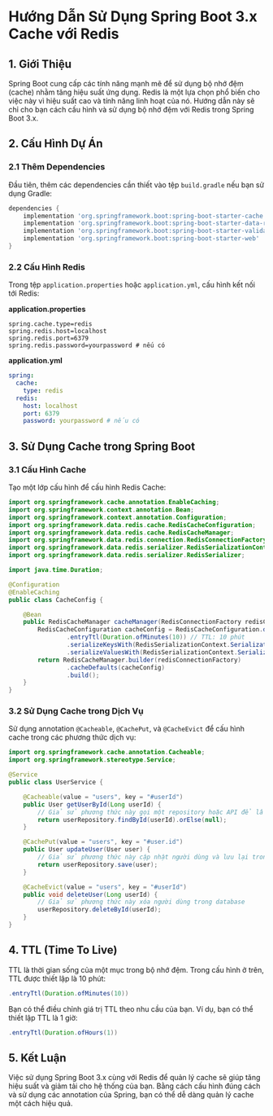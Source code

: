 # Hướng Dẫn Sử Dụng Spring Boot 3.x Cache với Redis

## 1. Giới Thiệu
Spring Boot cung cấp các tính năng mạnh mẽ để sử dụng bộ nhớ đệm (cache) nhằm tăng hiệu suất ứng dụng. Redis là một lựa chọn phổ biến cho việc này vì hiệu suất cao và tính năng linh hoạt của nó. Hướng dẫn này sẽ chỉ cho bạn cách cấu hình và sử dụng bộ nhớ đệm với Redis trong Spring Boot 3.x.

## 2. Cấu Hình Dự Án
### 2.1 Thêm Dependencies
Đầu tiên, thêm các dependencies cần thiết vào tệp `build.gradle` nếu bạn sử dụng Gradle:

```gradle
dependencies {
    implementation 'org.springframework.boot:spring-boot-starter-cache'
    implementation 'org.springframework.boot:spring-boot-starter-data-redis'
    implementation 'org.springframework.boot:spring-boot-starter-validation'
    implementation 'org.springframework.boot:spring-boot-starter-web'
}
```

### 2.2 Cấu Hình Redis
Trong tệp `application.properties` hoặc `application.yml`, cấu hình kết nối tới Redis:

**application.properties**
```properties
spring.cache.type=redis
spring.redis.host=localhost
spring.redis.port=6379
spring.redis.password=yourpassword # nếu có
```

**application.yml**
```yaml
spring:
  cache:
    type: redis
  redis:
    host: localhost
    port: 6379
    password: yourpassword # nếu có
```

## 3. Sử Dụng Cache trong Spring Boot

### 3.1 Cấu Hình Cache
Tạo một lớp cấu hình để cấu hình Redis Cache:

```java
import org.springframework.cache.annotation.EnableCaching;
import org.springframework.context.annotation.Bean;
import org.springframework.context.annotation.Configuration;
import org.springframework.data.redis.cache.RedisCacheConfiguration;
import org.springframework.data.redis.cache.RedisCacheManager;
import org.springframework.data.redis.connection.RedisConnectionFactory;
import org.springframework.data.redis.serializer.RedisSerializationContext;
import org.springframework.data.redis.serializer.RedisSerializer;

import java.time.Duration;

@Configuration
@EnableCaching
public class CacheConfig {

    @Bean
    public RedisCacheManager cacheManager(RedisConnectionFactory redisConnectionFactory) {
        RedisCacheConfiguration cacheConfig = RedisCacheConfiguration.defaultCacheConfig()
                .entryTtl(Duration.ofMinutes(10)) // TTL: 10 phút
                .serializeKeysWith(RedisSerializationContext.SerializationPair.fromSerializer(RedisSerializer.string()))
                .serializeValuesWith(RedisSerializationContext.SerializationPair.fromSerializer(RedisSerializer.json()));
        return RedisCacheManager.builder(redisConnectionFactory)
                .cacheDefaults(cacheConfig)
                .build();
    }
}
```

### 3.2 Sử Dụng Cache trong Dịch Vụ
Sử dụng annotation `@Cacheable`, `@CachePut`, và `@CacheEvict` để cấu hình cache trong các phương thức dịch vụ:

```java
import org.springframework.cache.annotation.Cacheable;
import org.springframework.stereotype.Service;

@Service
public class UserService {

    @Cacheable(value = "users", key = "#userId")
    public User getUserById(Long userId) {
        // Giả sử phương thức này gọi một repository hoặc API để lấy dữ liệu
        return userRepository.findById(userId).orElse(null);
    }

    @CachePut(value = "users", key = "#user.id")
    public User updateUser(User user) {
        // Giả sử phương thức này cập nhật người dùng và lưu lại trong database
        return userRepository.save(user);
    }

    @CacheEvict(value = "users", key = "#userId")
    public void deleteUser(Long userId) {
        // Giả sử phương thức này xóa người dùng trong database
        userRepository.deleteById(userId);
    }
}
```

## 4. TTL (Time To Live)
TTL là thời gian sống của một mục trong bộ nhớ đệm. Trong cấu hình ở trên, TTL được thiết lập là 10 phút:

```java
.entryTtl(Duration.ofMinutes(10))
```

Bạn có thể điều chỉnh giá trị TTL theo nhu cầu của bạn. Ví dụ, bạn có thể thiết lập TTL là 1 giờ:

```java
.entryTtl(Duration.ofHours(1))
```

## 5. Kết Luận
Việc sử dụng Spring Boot 3.x cùng với Redis để quản lý cache sẽ giúp tăng hiệu suất và giảm tải cho hệ thống của bạn. Bằng cách cấu hình đúng cách và sử dụng các annotation của Spring, bạn có thể dễ dàng quản lý cache một cách hiệu quả.